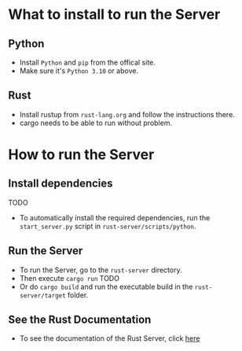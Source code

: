 # What to install to run the Server

## Python

- Install `Python` and `pip` from the offical site.
- Make sure it's `Python 3.10` or above.

## Rust

- Install rustup from `rust-lang.org` and follow the instructions there.
- cargo needs to be able to run without problem.

# How to run the Server

## Install dependencies

TODO

- To automatically install the required dependencies, run the `start_server.py` script in `rust-server/scripts/python`.

## Run the Server

- To run the Server, go to the `rust-server` directory.
- Then execute `cargo run`
  TODO
- Or do `cargo build` and run the executable build in the `rust-server/target` folder.

## See the Rust Documentation

- To see the documentation of the Rust Server, click [here](./target/doc/rust_server/index.html)
